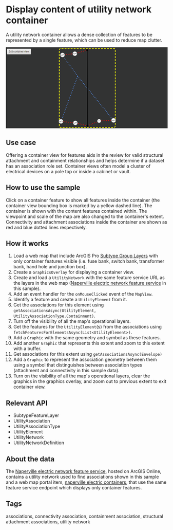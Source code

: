 # Display content of utility network container

A utility network container allows a dense collection of features to be represented by a single feature, which can be used to reduce map clutter.

![Image of display content of utility network container](DisplayContentOfUtilityNetworkContainer.png)

## Use case

Offering a container view for features aids in the review for valid structural attachment and containment relationships and helps determine if a dataset has an association role set. Container views often model a cluster of electrical devices on a pole top or inside a cabinet or vault.

## How to use the sample

Click on a container feature to show all features inside the container (the container view bounding box is marked by a yellow dashed line).  The container is shown with the content features contained within. The viewpoint and scale of the map are also changed to the container's extent. Connectivity and attachment associations inside the container are shown as red and blue dotted lines respectively.

## How it works

1. Load a web map that include ArcGIS Pro [Subtype Group Layers](https://pro.arcgis.com/en/pro-app/help/mapping/layer-properties/subtype-layers.htm) with only container features visible (i.e. fuse bank, switch bank, transformer bank, hand hole and junction box).
2. Create a `GraphicsOverlay` for displaying a container view.
3. Create and load a `UtilityNetwork` with the same feature service URL as the layers in the web map ([Naperville electric network feature service](https://sampleserver7.arcgisonline.com/arcgis/rest/services/UtilityNetwork/NapervilleElectric/FeatureServer) in this sample).
4. Add an event handler for the `onMouseClicked` event of the `MapView`.
5. Identify a feature and create a `UtilityElement` from it.
6. Get the associations for this element using `getAssociationsAsync(UtilityElement, UtilityAssociationType.Containment)`.
7. Turn off the visibility of all the map's operational layers.
8. Get the features for the `UtilityElement`(s) from the associations using `fetchFeaturesForElementsAsync(List<UtilityElement>)`.
9. Add a `Graphic` with the same geometry and symbol as these features.
10. Add another `Graphic` that represents this extent and zoom to this extent with a buffer.
11. Get associations for this extent using `getAssociationsAsync(Envelope)`
12. Add a `Graphic` to represent the association geometry between them using a symbol that distinguishes between association types (attachment and connectivity in this sample data).
13. Turn on the visibility of all the map's operational layers, clear the graphics in the graphics overlay, and zoom out to previous extent to exit container view.

## Relevant API

* SubtypeFeatureLayer
* UtilityAssociation
* UtilityAssociationType
* UtilityElement
* UtilityNetwork
* UtilityNetworkDefinition

## About the data

The [Naperville electric network feature service](https://sampleserver7.arcgisonline.com/arcgis/rest/services/UtilityNetwork/NapervilleElectric/FeatureServer), hosted on ArcGIS Online, contains a utility network used to find associations shown in this sample and a web map portal item, [naperville electric containers](https://ss7portal.arcgisonline.com/arcgis/home/item.html?id=5b64cf7a89ca4f98b5ed3da545d334ef), that use the same feature service endpoint which displays only container features.

## Tags

associations, connectivity association, containment association, structural attachment associations, utility network